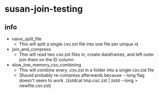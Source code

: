# susan-join-testing

## info

- naive_split_file
    - This will split a single csv.zst file into one file per unique id
- join_and_compress
    - This will read two csv.zst files in, create dataframes, and left outer join them on the ID column
- slow_low_memory_csv_combining
    - This will combine every .csv.zst in a folder into a single csv.zst file
    - Should probably re-compress afterwards because --long flag doesn't seem to work. (zstdcat tmp.csc.zst | zstd --long > newfile.csv.zst)
